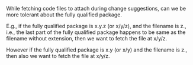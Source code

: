 While fetching code files to attach during change suggestions, can we be more tolerant about the fully qualified package.

E.g., if the fully qualified package is x.y.z (or x/y/z), and the filename is z.<ext>, i.e., the last part of the fully qualified package happens to be same as the filename without extension, then we want to fetch the file at x/y/z.<ext>

However if the fully qualified package is x.y (or x/y) and the filename is z.<ext>, then also we want to fetch the file at x/y/z.<ext>